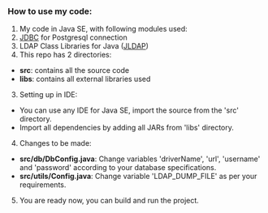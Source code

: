 
### How to use my code:

1. My code in Java SE, with following modules used:
  1. [JDBC](http://en.wikipedia.org/wiki/Java_Database_Connectivity) for Postgresql connection
  2. LDAP Class Libraries for Java ([JLDAP](http://www.openldap.org/jldap/))
2. This repo has 2 directories:
  * __src__: contains all the source code
  * __libs__: contains all external libraries used
3. Setting up in IDE:
  * You can use any IDE for Java SE, import the source from the 'src' directory.
  * Import all dependencies by adding all JARs from 'libs' directory.
4. Changes to be made:
  * __src/db/DbConfig.java__: Change variables 'driverName', 'url', 'username' and 'password' according to your database specifications.
  * __src/utils/Config.java__: Change variable 'LDAP_DUMP_FILE' as per your requirements.
5. You are ready now, you can build and run the project.


